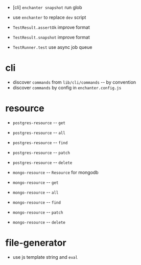 - [cli] `enchanter snapshot` run glob

- use `enchanter` to replace `dev` script

- `TestResult.assertOk` improve format
- `TestResult.snapshot` improve format

- `TestRunner.test` use async job queue

# cli

- discover `commands` from `lib/cli/commands` -- by convention
- discover `commands` by config in `enchanter.config.js`

# resource

- `postgres-resource` -- `get`
- `postgres-resource` -- `all`
- `postgres-resource` -- `find`
- `postgres-resource` -- `patch`
- `postgres-resource` -- `delete`

- `mongo-resource` -- `Resource` for mongodb

- `mongo-resource` -- `get`
- `mongo-resource` -- `all`
- `mongo-resource` -- `find`
- `mongo-resource` -- `patch`
- `mongo-resource` -- `delete`

# file-generator

- use js template string and `eval`
